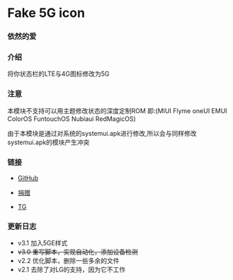 # Fake 5G icon
### 依然的爱

### 介绍
将你状态栏的LTE与4G图标修改为5G

### 注意
本模块不支持可以用主题修改状态的深度定制ROM 即:(MIUI Flyme oneUI EMUI ColorOS FuntouchOS Nubiaui RedMagicOS)

由于本模块是通过对系统的systemui.apk进行修改,所以会与同样修改systemui.apk的模块产生冲突

### 链接
* [GitHub](https://github.com/E7KMbb/Fake_5G_icon)

* [捐赠](https://docs.qq.com/doc/DWVJKWVVDWURQZUZK?disableReturnList=1&_from=1)

* [TG](https://t.me/AiSauce)

### 更新日志
- v3.1 加入5GE样式
- <S>v3.0 重写脚本，实现自动化，添加设备检测</S>
- v2.2 优化脚本，删除一些多余的文件
- v2.1 去除了对LG的支持，因为它不工作
